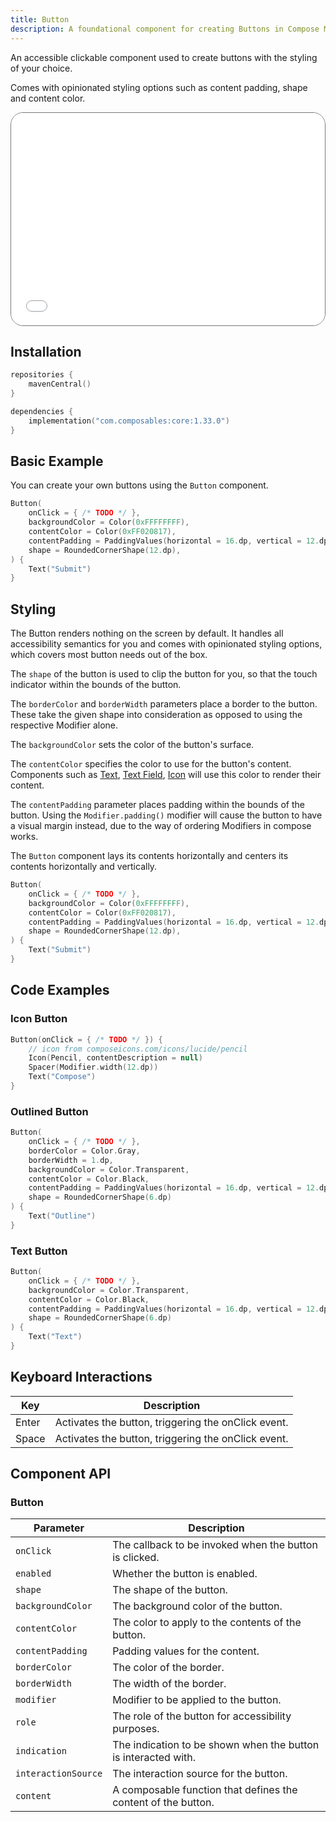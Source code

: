 ```yaml
---
title: Button
description: A foundational component for creating Buttons in Compose Multiplatform
---
```


An accessible clickable component used to create buttons with the styling of your choice.

Comes with opinionated styling options such as content padding, shape and content color.

<div style="position: relative; max-width: 800px; height: 340px; border-radius: 20px; overflow: hidden; border: 1px solid #777;">
    <iframe id="demoIframe" style="position: absolute; top: 0; left: 0; width: 100%; height: 100%; border: none;" src="../demo/index.html?id=button" title="Demo" allow="accelerometer; autoplay; clipboard-write; encrypted-media; gyroscope; picture-in-picture; web-share" referrerpolicy="strict-origin-when-cross-origin"></iframe>
</div>

## Installation

```kotlin title="build.gradle.kts"
repositories {
    mavenCentral()
}

dependencies {
    implementation("com.composables:core:1.33.0")
}
```

## Basic Example

You can create your own buttons using the `Button` component.

```kotlin
Button(
    onClick = { /* TODO */ },
    backgroundColor = Color(0xFFFFFFFF),
    contentColor = Color(0xFF020817),
    contentPadding = PaddingValues(horizontal = 16.dp, vertical = 12.dp),
    shape = RoundedCornerShape(12.dp),
) {
    Text("Submit")
}
```

## Styling

The Button renders nothing on the screen by default. It handles all accessibility semantics for you and comes with opinionated styling options, which covers most button needs out of the box.

The `shape` of the button is used to clip the button for you, so that the touch indicator within the bounds of the button.

The `borderColor` and `borderWidth` parameters place a border to the button. These take the given shape into consideration as opposed to using the respective Modifier alone. 

The `backgroundColor` sets the color of the button's surface. 

The `contentColor` specifies the color to use for the button's content. Components such as [Text](text.md), [Text Field](textfield.md), [Icon](icon.md) will use this color to render their content.

The `contentPadding` parameter places padding within the bounds of the button. Using the `Modifier.padding()` modifier will cause the button to have a visual margin instead, due to the way of ordering Modifiers in compose works.

The `Button` component lays its contents horizontally and centers its contents horizontally and vertically. 

```kotlin
Button(
    onClick = { /* TODO */ },
    backgroundColor = Color(0xFFFFFFFF),
    contentColor = Color(0xFF020817),
    contentPadding = PaddingValues(horizontal = 16.dp, vertical = 12.dp),
    shape = RoundedCornerShape(12.dp),
) {
    Text("Submit")
}
```

## Code Examples

### Icon Button

```kotlin
Button(onClick = { /* TODO */ }) {
    // icon from composeicons.com/icons/lucide/pencil
    Icon(Pencil, contentDescription = null)
    Spacer(Modifier.width(12.dp))
    Text("Compose")
}
```

### Outlined Button

```kotlin
Button(
    onClick = { /* TODO */ },
    borderColor = Color.Gray,
    borderWidth = 1.dp,
    backgroundColor = Color.Transparent,
    contentColor = Color.Black,
    contentPadding = PaddingValues(horizontal = 16.dp, vertical = 12.dp),
    shape = RoundedCornerShape(6.dp)
) {
    Text("Outline")
}
```

### Text Button

```kotlin
Button(
    onClick = { /* TODO */ },
    backgroundColor = Color.Transparent,
    contentColor = Color.Black,
    contentPadding = PaddingValues(horizontal = 16.dp, vertical = 12.dp),
    shape = RoundedCornerShape(6.dp)
) {
    Text("Text")
}


```

## Keyboard Interactions

| Key                                   | Description                                                   |
|---------------------------------------|---------------------------------------------------------------|
| <div class="keyboard-key">Enter</div> | Activates the button, triggering the onClick event.            |
| <div class="keyboard-key">Space</div> | Activates the button, triggering the onClick event.            |

## Component API

### Button

| Parameter           | Description                                                     |
|---------------------|-----------------------------------------------------------------|
| `onClick`           | The callback to be invoked when the button is clicked.          |
| `enabled`           | Whether the button is enabled.                                  |
| `shape`             | The shape of the button.                                        |
| `backgroundColor`   | The background color of the button.                             |
| `contentColor`      | The color to apply to the contents of the button.               |
| `contentPadding`    | Padding values for the content.                                 |
| `borderColor`       | The color of the border.                                        |
| `borderWidth`       | The width of the border.                                        |
| `modifier`          | Modifier to be applied to the button.                           |
| `role`              | The role of the button for accessibility purposes.              |
| `indication`        | The indication to be shown when the button is interacted with.  |
| `interactionSource` | The interaction source for the button.                          |
| `content`           | A composable function that defines the content of the button.   |


